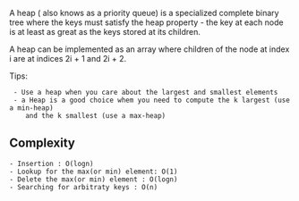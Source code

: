 A heap ( also knows as a priority queue) is a specialized complete binary tree where the keys must satisfy the 
heap property - the key at each node is at least as great as the keys stored
at its children.

A heap can be implemented as an array where children of the node at index i 
are at indices 2i + 1 and 2i + 2.

Tips: 

     - Use a heap when you care about the largest and smallest elements
     - a Heap is a good choice whem you need to compute the k largest (use a min-heap)
        and the k smallest (use a max-heap)

## Complexity

    - Insertion : O(logn)
    - Lookup for the max(or min) element: O(1)
    - Delete the max(or min) element : O(logn)
    - Searching for arbitraty keys : O(n)